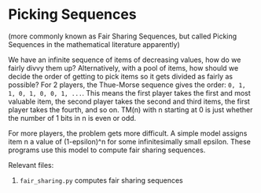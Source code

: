 # Picking Sequences

(more commonly known as Fair Sharing Sequences, but called Picking Sequences in the mathematical literature apparently)

We have an infinite sequence of items of decreasing values, how do we fairly divvy them up? Alternatively, with a pool of items, how should we decide the order of getting to pick items so it gets divided as fairly as possible? For 2 players, the Thue-Morse sequence gives the order: `0, 1, 1, 0, 1, 0, 0, 1, ...`. This means the first player takes the first and most valuable item, the second player takes the second and third items, the first player takes the fourth, and so on. TM(n) with n starting at 0 is just whether the number of 1 bits in n is even or odd.

For more players, the problem gets more difficult. A simple model assigns item n a value of (1-epsilon)^n for some infinitesimally small epsilon. These programs use this model to compute fair sharing sequences.

Relevant files:

1. `fair_sharing.py` computes fair sharing sequences

